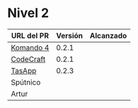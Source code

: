 # Nivel 2

| URL del PR | Versión | Alcanzado |
|------------|---------|-----------|
| [Komando 4](https://github.com/Komando4ediae/komando4Project/pull/15)  |   0.2.1     |            |
| [CodeCraft](https://github.com/Codecr-ft/TurnoGen/pull/29)   |    0.2.1     |           |
| [TasApp](https://github.com/T-ASAPP/T-asapp/pull/34)     |    0.2.3 |           |
| Spútnico   |         |           |
| Artur      |         |           |
